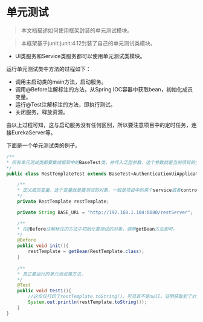 # 单元测试

> 本文档描述如何使用框架封装的单元测试模块。

> 本框架基于junit:junit:4.12封装了自己的单元测试类模块。

* UI类服务和Service类服务都可以使用单元测试类模块。


运行单元测试类中方法的过程如下：

* 调用主启动类的main方法，启动服务。
* 调用@Before注解标注的方法，从Spring IOC容器中获取bean，初始化成员变量。
* 运行@Test注解标注的方法，即执行测试。
* 关闭服务，释放资源。

由以上过程可知，这与启动服务没有任何区别，所以要注意项目中的定时任务，连接EurekaServer等。

下面是一个单元测试类的例子。

```java
/**
* 所有单元测试类都要集成框架中的BaseTest类，并传入泛型参数，这个参数就是当前项目的主启动类。
*/
public class RestTemplateTest extends BaseTest<AuthenticationUiApplication>{

    /**
    * 定义成员变量，这个变量就是要测试的对象，一般是项目中的某个service或者controller。
    */
    private RestTemplate restTemplate;

    private String BASE_URL = "http://192.168.1.104:8080/restServer";

    /**
    * 在@Before注解标注的方法中初始化要测试的对象，调用getBean方法即可。
    */
    @Before
    public void init(){
        restTemplate = getBean(RestTemplate.class);
    }
   
    /**
    * 真正要运行的单元测试类方法， 
    */
    @Test
    public void test1(){
        //这仅仅打印了restTemplate.toString()，可见其不是null，证明获取到了对象。
        System.out.println(restTemplate.toString());
    }
}

```